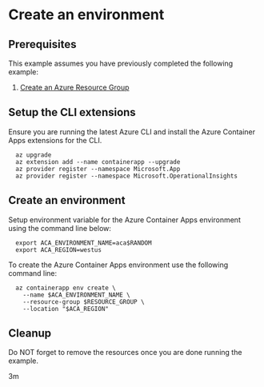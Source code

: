 
# Create an environment

## Prerequisites

This example assumes you have previously completed the following example:

1. [Create an Azure Resource Group](../../../general/group/create/README.md)

## Setup the CLI extensions

<!-- workflow.cron(0 16 * * 1) -->
<!-- workflow.include(../../../general/group/create/README.md) -->

Ensure you are running the latest Azure CLI and install the Azure Container
Apps extensions for the CLI.

```shell
  az upgrade
  az extension add --name containerapp --upgrade
  az provider register --namespace Microsoft.App
  az provider register --namespace Microsoft.OperationalInsights
```

## Create an environment

Setup environment variable for the Azure Container Apps environment using the
command line below:

<!-- workflow.skip() -->
```shell
  export ACA_ENVIRONMENT_NAME=aca$RANDOM
  export ACA_REGION=westus
```

<!-- workflow.run()
if [[ -z $ACA_ENVIRONMENT_NAME ]]; then
  export ACA_ENVIRONMENT_NAME=aca$RANDOM
  export ACA_REGION=westus
fi
  -->

To create the Azure Container Apps environment use the following command line:

```shell
  az containerapp env create \
    --name $ACA_ENVIRONMENT_NAME \
    --resource-group $RESOURCE_GROUP \
    --location "$ACA_REGION"
```

<!-- workflow.directOnly()
export RESULT=$(az containerapp env show --name $ACA_ENVIRONMENT_NAME --resource-group $RESOURCE_GROUP --output tsv --query properties.provisioningState)
az group delete --name $RESOURCE_GROUP --yes || true
if [[ "$RESULT" != Succeeded ]]; then
  echo "Azure Container Apps environment $ACA_ENVIRONMENT_NAME was not provisioned properly"
  exit 1
fi
  -->

## Cleanup

Do NOT forget to remove the resources once you are done running the example.

3m
